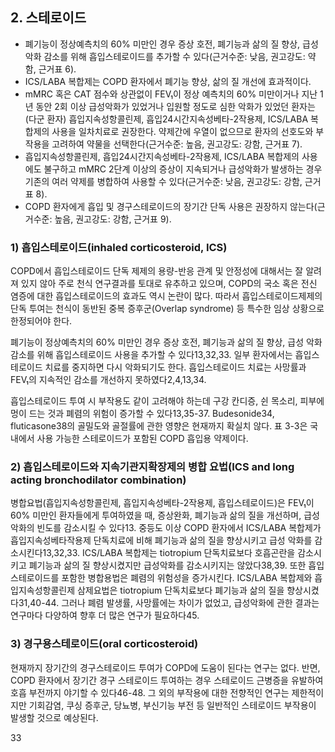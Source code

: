 ## 2. 스테로이드

*   폐기능이 정상예측치의 60% 미만인 경우 증상 호전, 폐기능과 삶의 질 향상, 급성 악화 감소를 위해 흡입스테로이드를 추가할 수 있다(근거수준: 낮음, 권고강도: 약함, 근거표 6).
*   ICS/LABA 복합제는 COPD 환자에서 폐기능 향상, 삶의 질 개선에 효과적이다.
*   mMRC 혹은 CAT 점수와 상관없이 FEV₁이 정상 예측치의 60% 미만이거나 지난 1년 동안 2회 이상 급성악화가 있었거나 입원할 정도로 심한 악화가 있었던 환자는(다군 환자) 흡입지속성항콜린제, 흡입24시간지속성베타-2작용제, ICS/LABA 복합제의 사용을 일차치료로 권장한다. 약제간에 우열이 없으므로 환자의 선호도와 부작용을 고려하여 약물을 선택한다(근거수준: 높음, 권고강도: 강함, 근거표 7).
*   흡입지속성항콜린제, 흡입24시간지속성베타-2작용제, ICS/LABA 복합제의 사용에도 불구하고 mMRC 2단계 이상의 증상이 지속되거나 급성악화가 발생하는 경우 기존의 여러 약제를 병합하여 사용할 수 있다(근거수준: 낮음, 권고강도: 강함, 근거표 8).
*   COPD 환자에게 흡입 및 경구스테로이드의 장기간 단독 사용은 권장하지 않는다(근거수준: 높음, 권고강도: 강함, 근거표 9).

### 1) 흡입스테로이드(inhaled corticosteroid, ICS)

COPD에서 흡입스테로이드 단독 제제의 용량-반응 관계 및 안정성에 대해서는 잘 알려져 있지 않아 주로 천식 연구결과를 토대로 유추하고 있으며, COPD의 국소 혹은 전신 염증에 대한 흡입스테로이드의 효과도 역시 논란이 많다. 따라서 흡입스테로이드제제의 단독 투여는 천식이 동반된 중복 증후군(Overlap syndrome) 등 특수한 임상 상황으로 한정되어야 한다.

폐기능이 정상예측치의 60% 미만인 경우 증상 호전, 폐기능과 삶의 질 향상, 급성 악화 감소를 위해 흡입스테로이드 사용을 추가할 수 있다13,32,33. 일부 환자에서는 흡입스테로이드 치료를 중지하면 다시 악화되기도 한다. 흡입스테로이드 치료는 사망률과 FEV₁의 지속적인 감소를 개선하지 못하였다2,4,13,34.

흡입스테로이드 투여 시 부작용도 같이 고려해야 하는데 구강 칸디증, 쉰 목소리, 피부에 멍이 드는 것과 폐렴의 위험이 증가할 수 있다13,35-37. Budesonide34, fluticasone38의 골밀도와 골절률에 관한 영향은 현재까지 확실치 않다. 표 3-3은 국내에서 사용 가능한 스테로이드가 포함된 COPD 흡입용 약제이다.

### 2) 흡입스테로이드와 지속기관지확장제의 병합 요법(ICS and long acting bronchodilator combination)

병합요법(흡입지속성항콜린제, 흡입지속성베타-2작용제, 흡입스테로이드)은 FEV₁이 60% 미만인 환자들에게 투여하였을 때, 증상완화, 폐기능과 삶의 질을 개선하며, 급성 악화의 빈도를 감소시킬 수 있다13. 중등도 이상 COPD 환자에서 ICS/LABA 복합제가 흡입지속성베타작용제 단독치료에 비해 폐기능과 삶의 질을 향상시키고 급성 악화를 감소시킨다13,32,33. ICS/LABA 복합제는 tiotropium 단독치료보다 호흡곤란을 감소시키고 폐기능과 삶의 질 향상시켰지만 급성악화를 감소시키지는 않았다38,39. 또한 흡입스테로이드를 포함한 병합용법은 폐렴의 위험성을 증가시킨다. ICS/LABA 복합제와 흡입지속성항콜린제 삼제요법은 tiotropium 단독치료보다 폐기능과 삶의 질을 향상시켰다31,40-44. 그러나 폐렴 발생률, 사망률에는 차이가 없었고, 급성악화에 관한 결과는 연구마다 다양하여 향후 더 많은 연구가 필요하다45.

### 3) 경구용스테로이드(oral corticosteroid)

현재까지 장기간의 경구스테로이드 투여가 COPD에 도움이 된다는 연구는 없다. 반면, COPD 환자에서 장기간 경구 스테로이드 투여하는 경우 스테로이드 근병증을 유발하여 호흡 부전까지 야기할 수 있다46-48. 그 외의 부작용에 대한 전향적인 연구는 제한적이지만 기회감염, 쿠싱 증후군, 당뇨병, 부신기능 부전 등 일반적인 스테로이드 부작용이 발생할 것으로 예상된다.

<PAGE>33